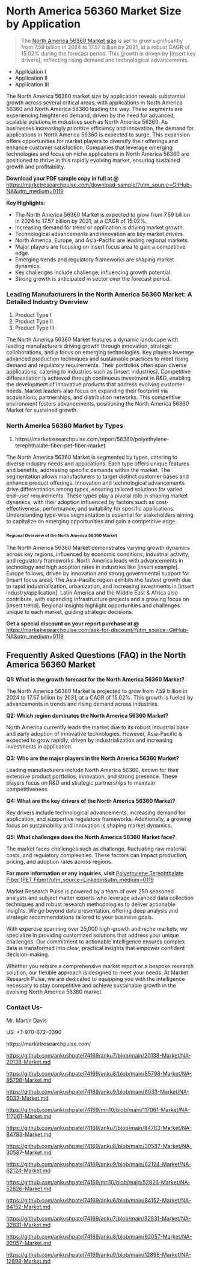 <h1>North America 56360 Market&nbsp;Size by Application</h1><blockquote><p>The <a href="https://marketresearchpulse.com/download-sample/?utm_source=GitHub-NA&amp;utm_medium=0119">North America 56360 Market size</a> is set to grow significantly from 7.59 billion in 2024 to 17.57 billion by 2031, at a robust CAGR of 15.02% during the forecast period. This growth is driven by [insert key drivers], reflecting rising demand and technological advancements.</p></blockquote><ul><li>Application I<li> Application II<li> Application III</li></ul><p>The North America 56360 market size by application reveals substantial growth across several critical areas, with applications in North America 56360 and North America 56360 leading the way. These segments are experiencing heightened demand, driven by the need for advanced, scalable solutions in industries such as North America 56360. As businesses increasingly prioritize efficiency and innovation, the demand for applications in North America 56360 is expected to surge. This expansion offers opportunities for market players to diversify their offerings and enhance customer satisfaction. Companies that leverage emerging technologies and focus on niche applications in North America 56360 are positioned to thrive in this rapidly evolving market, ensuring sustained growth and profitability.</p><p><strong>Download your PDF sample copy in full at @ </strong><a href="https://marketresearchpulse.com/download-sample/?utm_source=GitHub-NA&amp;utm_medium=0119">https://marketresearchpulse.com/download-sample/?utm_source=GitHub-NA&amp;utm_medium=0119</a></p><p><strong>Key Highlights: </strong></p><ul><li>The North America 56360 Market is expected to grow from 7.59 billion in 2024 to 17.57 billion by 2031, at a CAGR of 15.02%.</li><li>Increasing demand for trend or application is driving market growth.</li><li>Technological advancements and innovation are key market drivers.</li><li>North America, Europe, and Asia-Pacific are leading regional markets.</li><li>Major players are focusing on insert focus area to gain a competitive edge.</li><li>Emerging trends and regulatory frameworks are shaping market dynamics.</li><li>Key challenges include challenge, influencing growth potential.</li><li>Strong growth is anticipated in sector over the forecast period.</li></ul><h3>Leading Manufacturers in the North America 56360 Market: A Detailed Industry Overview</h3><ol><li>Product Type I<li> Product Type II<li> Product Type III</li></ol><div class="flex max-w-full flex-col flex-grow"><div class="min-h-8 text-message flex w-full flex-col items-end gap-2 whitespace-normal break-words [.text-message+&amp;]:mt-5" dir="auto" data-message-author-role="assistant" data-message-id="fd8432e4-4910-450d-b182-61b7bfb0a01f" data-message-model-slug="gpt-4o"><div class="flex w-full flex-col gap-1 empty:hidden first:pt-[3px]"><div class="markdown prose w-full break-words dark:prose-invert light"><p>The North America 56360 Market features a dynamic landscape with leading manufacturers driving growth through innovation, strategic collaborations, and a focus on emerging technologies. Key players leverage advanced production techniques and sustainable practices to meet rising demand and regulatory requirements. Their portfolios often span diverse applications, catering to industries such as [insert industries]. Competitive differentiation is achieved through continuous investment in R&amp;D, enabling the development of innovative products that address evolving customer needs. Market leaders also focus on expanding their footprint via acquisitions, partnerships, and distribution networks. This competitive environment fosters advancements, positioning the North America 56360 Market for sustained growth.</p></div></div></div></div><h3>North America 56360 Market by Types</h3><ol><li>https://marketresearchpulse.com/report/56360/polyethylene-terephthalate-fiber-pet-fiber-market</li></ol><div class="flex max-w-full flex-col flex-grow"><div class="min-h-8 text-message flex w-full flex-col items-end gap-2 whitespace-normal break-words [.text-message+&amp;]:mt-5" dir="auto" data-message-author-role="assistant" data-message-id="084470be-0bb7-4664-bddf-5156b4f41249" data-message-model-slug="gpt-4o-mini"><div class="flex w-full flex-col gap-1 empty:hidden first:pt-[3px]"><div class="markdown prose w-full break-words dark:prose-invert light"><p>The North America 56360 Market is segmented by types, catering to diverse industry needs and applications. Each type offers unique features and benefits, addressing specific demands within the market. The segmentation allows manufacturers to target distinct customer bases and enhance product offerings. Innovation and technological advancements drive differentiation among types, ensuring tailored solutions for varied end-user requirements. These types play a pivotal role in shaping market dynamics, with their adoption influenced by factors such as cost-effectiveness, performance, and suitability for specific applications. Understanding type-wise segmentation is essential for stakeholders aiming to capitalize on emerging opportunities and gain a competitive edge.</p></div></div></div></div><h3><span style="font-size: 11px;">Regional Overview of the North America 56360 Market</span></h3><div class="flex max-w-full flex-col flex-grow"><div class="min-h-8 text-message flex w-full flex-col items-end gap-2 whitespace-normal break-words [.text-message+&amp;]:mt-5" dir="auto" data-message-author-role="assistant" data-message-id="e9038762-ce64-4e30-91c9-9bd413514231" data-message-model-slug="gpt-4o-mini"><div class="flex w-full flex-col gap-1 empty:hidden first:pt-[3px]"><div class="markdown prose w-full break-words dark:prose-invert light"><p>The North America 56360 Market demonstrates varying growth dynamics across key regions, influenced by economic conditions, industrial activity, and regulatory frameworks. North America leads with advancements in technology and high adoption rates in industries like [insert example]. Europe follows, driven by innovation and strong governmental support for [insert focus area]. The Asia-Pacific region exhibits the fastest growth due to rapid industrialization, urbanization, and increasing investments in [insert industry/application]. Latin America and the Middle East &amp; Africa also contribute, with expanding infrastructure projects and a growing focus on [insert trend]. Regional insights highlight opportunities and challenges unique to each market, guiding strategic decisions.</p></div></div></div></div><p><strong>Get a special discount on your report purchase at @ </strong><a href="https://marketresearchpulse.com/ask-for-discount/?utm_source=GitHub-NA&amp;utm_medium=0119">https://marketresearchpulse.com/ask-for-discount/?utm_source=GitHub-NA&amp;utm_medium=0119</a></p><h2>Frequently Asked Questions (FAQ) in the North America 56360 Market</h2><p><strong>Q1: What is the growth forecast for the North America 56360 Market?</strong></p><p>The North America 56360 Market is projected to grow from 7.59 billion in 2024 to 17.57 billion by 2031, at a CAGR of 15.02%. This growth is fueled by advancements in trends and rising demand across industries.</p><p><strong>Q2: Which region dominates the North America 56360 Market?</strong></p><p>North America currently leads the market due to its robust industrial base and early adoption of innovative technologies. However, Asia-Pacific is expected to grow rapidly, driven by industrialization and increasing investments in application.</p><p><strong>Q3: Who are the major players in the North America 56360 Market?</strong></p><p>Leading manufacturers include North America 56360, known for their extensive product portfolios, innovation, and strong presence. These players focus on R&amp;D and strategic partnerships to maintain competitiveness.</p><p><strong>Q4: What are the key drivers of the North America 56360 Market?</strong></p><p>Key drivers include technological advancements, increasing demand for application, and supportive regulatory frameworks. Additionally, a growing focus on sustainability and innovation is shaping market dynamics.</p><p><strong>Q5: What challenges does the North America 56360 Market face?</strong></p><p>The market faces challenges such as challenge, fluctuating raw material costs, and regulatory complexities. These factors can impact production, pricing, and adoption rates across regions.</p><p><strong>For more information or any inquiries, visit&nbsp;</strong><a href="Polyethylene Terephthalate Fiber (PET Fiber)?utm_source=Linkedin&utm_medium=0119">Polyethylene Terephthalate Fiber (PET Fiber)?utm_source=Linkedin&utm_medium=0119</a></p><p>Market Research Pulse is powered by a team of over 250 seasoned analysts and subject matter experts who leverage advanced data collection techniques and robust research methodologies to deliver actionable insights. We go beyond data presentation, offering deep analysis and strategic recommendations tailored to your business goals.</p><p>With expertise spanning over 25,000 high-growth and niche markets, we specialize in providing customized solutions that address your unique challenges. Our commitment to actionable intelligence ensures complex data is transformed into clear, practical insights that empower confident decision-making.</p><p>Whether you require a comprehensive market report or a bespoke research solution, our flexible approach is designed to meet your needs. At Market Research Pulse, we are dedicated to equipping you with the intelligence necessary to stay competitive and achieve sustainable growth in the evolving North America 56360 market.</p><h3><strong>Contact Us-</strong></h3><p>Mr. Martin Davis</p><p>US: +1-970-672-0390</p><p>https://marketresearchpulse.com/</p><p><a href="https://github.com/ankushpatel74169/anku7/blob/main/20138-Market/NA-20138-Market.md">https://github.com/ankushpatel74169/anku7/blob/main/20138-Market/NA-20138-Market.md</a></p><p><a href="https://github.com/ankushpatel74169/anku8/blob/main/85798-Market/NA-85798-Market.md">https://github.com/ankushpatel74169/anku8/blob/main/85798-Market/NA-85798-Market.md</a></p><p><a href="https://github.com/ankushpatel74169/anku9/blob/main/6033-Market/NA-6033-Market.md">https://github.com/ankushpatel74169/anku9/blob/main/6033-Market/NA-6033-Market.md</a></p><p><a href="https://github.com/ankushpatel74169/mri10/blob/main/117061-Market/NA-117061-Market.md">https://github.com/ankushpatel74169/mri10/blob/main/117061-Market/NA-117061-Market.md</a></p><p><a href="https://github.com/ankushpatel74169/anku7/blob/main/84783-Market/NA-84783-Market.md">https://github.com/ankushpatel74169/anku7/blob/main/84783-Market/NA-84783-Market.md</a></p><p><a href="https://github.com/ankushpatel74169/anku8/blob/main/30587-Market/NA-30587-Market.md">https://github.com/ankushpatel74169/anku8/blob/main/30587-Market/NA-30587-Market.md</a></p><p><a href="https://github.com/ankushpatel74169/anku9/blob/main/62124-Market/NA-62124-Market.md">https://github.com/ankushpatel74169/anku9/blob/main/62124-Market/NA-62124-Market.md</a></p><p><a href="https://github.com/ankushpatel74169/mri10/blob/main/52826-Market/NA-52826-Market.md">https://github.com/ankushpatel74169/mri10/blob/main/52826-Market/NA-52826-Market.md</a></p><p><a href="https://github.com/ankushpatel74169/anku6/blob/main/84152-Market/NA-84152-Market.md">https://github.com/ankushpatel74169/anku6/blob/main/84152-Market/NA-84152-Market.md</a></p><p><a href="https://github.com/ankushpatel74169/anku7/blob/main/32831-Market/NA-32831-Market.md">https://github.com/ankushpatel74169/anku7/blob/main/32831-Market/NA-32831-Market.md</a></p><p><a href="https://github.com/ankushpatel74169/anku8/blob/main/92057-Market/NA-92057-Market.md">https://github.com/ankushpatel74169/anku8/blob/main/92057-Market/NA-92057-Market.md</a></p><p><a href="https://github.com/ankushpatel74169/anku9/blob/main/12898-Market/NA-12898-Market.md">https://github.com/ankushpatel74169/anku9/blob/main/12898-Market/NA-12898-Market.md</a></p>
